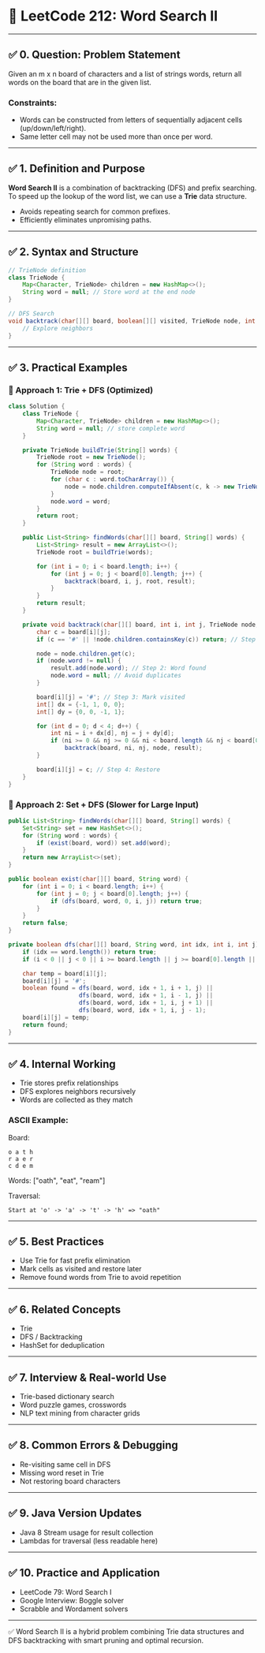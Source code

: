 # 📘 LeetCode 212: Word Search II

---

## ✅ 0. Question: Problem Statement

Given an m x n board of characters and a list of strings words, return all words on the board that are in the given list.

### Constraints:

- Words can be constructed from letters of sequentially adjacent cells (up/down/left/right).
- Same letter cell may not be used more than once per word.

---

## ✅ 1. Definition and Purpose

**Word Search II** is a combination of backtracking (DFS) and prefix searching. To speed up the lookup of the word list, we can use a **Trie** data structure.

- Avoids repeating search for common prefixes.
- Efficiently eliminates unpromising paths.

---

## ✅ 2. Syntax and Structure

```java
// TrieNode definition
class TrieNode {
    Map<Character, TrieNode> children = new HashMap<>();
    String word = null; // Store word at the end node
}

// DFS Search
void backtrack(char[][] board, boolean[][] visited, TrieNode node, int i, int j) {
    // Explore neighbors
}
```

---

## ✅ 3. Practical Examples

### 🔹 Approach 1: Trie + DFS (Optimized)

```java
class Solution {
    class TrieNode {
        Map<Character, TrieNode> children = new HashMap<>();
        String word = null; // store complete word
    }

    private TrieNode buildTrie(String[] words) {
        TrieNode root = new TrieNode();
        for (String word : words) {
            TrieNode node = root;
            for (char c : word.toCharArray()) {
                node = node.children.computeIfAbsent(c, k -> new TrieNode());
            }
            node.word = word;
        }
        return root;
    }

    public List<String> findWords(char[][] board, String[] words) {
        List<String> result = new ArrayList<>();
        TrieNode root = buildTrie(words);

        for (int i = 0; i < board.length; i++) {
            for (int j = 0; j < board[0].length; j++) {
                backtrack(board, i, j, root, result);
            }
        }
        return result;
    }

    private void backtrack(char[][] board, int i, int j, TrieNode node, List<String> result) {
        char c = board[i][j];
        if (c == '#' || !node.children.containsKey(c)) return; // Step 1: Invalid path

        node = node.children.get(c);
        if (node.word != null) {
            result.add(node.word); // Step 2: Word found
            node.word = null; // Avoid duplicates
        }

        board[i][j] = '#'; // Step 3: Mark visited
        int[] dx = {-1, 1, 0, 0};
        int[] dy = {0, 0, -1, 1};

        for (int d = 0; d < 4; d++) {
            int ni = i + dx[d], nj = j + dy[d];
            if (ni >= 0 && nj >= 0 && ni < board.length && nj < board[0].length)
                backtrack(board, ni, nj, node, result);
        }

        board[i][j] = c; // Step 4: Restore
    }
}
```

### 🔹 Approach 2: Set + DFS (Slower for Large Input)

```java
public List<String> findWords(char[][] board, String[] words) {
    Set<String> set = new HashSet<>();
    for (String word : words) {
        if (exist(board, word)) set.add(word);
    }
    return new ArrayList<>(set);
}

public boolean exist(char[][] board, String word) {
    for (int i = 0; i < board.length; i++) {
        for (int j = 0; j < board[0].length; j++) {
            if (dfs(board, word, 0, i, j)) return true;
        }
    }
    return false;
}

private boolean dfs(char[][] board, String word, int idx, int i, int j) {
    if (idx == word.length()) return true;
    if (i < 0 || j < 0 || i >= board.length || j >= board[0].length || board[i][j] != word.charAt(idx)) return false;

    char temp = board[i][j];
    board[i][j] = '#';
    boolean found = dfs(board, word, idx + 1, i + 1, j) ||
                    dfs(board, word, idx + 1, i - 1, j) ||
                    dfs(board, word, idx + 1, i, j + 1) ||
                    dfs(board, word, idx + 1, i, j - 1);
    board[i][j] = temp;
    return found;
}
```

---

## ✅ 4. Internal Working

- Trie stores prefix relationships
- DFS explores neighbors recursively
- Words are collected as they match

### ASCII Example:

Board:

```
o a t h
r a e r
c d e m
```

Words: ["oath", "eat", "ream"]

Traversal:

```
Start at 'o' -> 'a' -> 't' -> 'h' => "oath"
```

---

## ✅ 5. Best Practices

- Use Trie for fast prefix elimination
- Mark cells as visited and restore later
- Remove found words from Trie to avoid repetition

---

## ✅ 6. Related Concepts

- Trie
- DFS / Backtracking
- HashSet for deduplication

---

## ✅ 7. Interview & Real-world Use

- Trie-based dictionary search
- Word puzzle games, crosswords
- NLP text mining from character grids

---

## ✅ 8. Common Errors & Debugging

- Re-visiting same cell in DFS
- Missing word reset in Trie
- Not restoring board characters

---

## ✅ 9. Java Version Updates

- Java 8 Stream usage for result collection
- Lambdas for traversal (less readable here)

---

## ✅ 10. Practice and Application

- LeetCode 79: Word Search I
- Google Interview: Boggle solver
- Scrabble and Wordament solvers

---

✅ Word Search II is a hybrid problem combining Trie data structures and DFS backtracking with smart pruning and optimal recursion.


